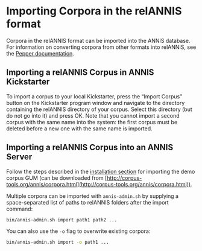 # Importing Corpora in the relANNIS format

Corpora in the relANNIS format can be imported into the ANNIS database. For
information on converting corpora from other formats into relANNIS, see the
[Pepper documentation](http://corpus-tools.org/pepper/userGuide.html).

## Importing a relANNIS Corpus in ANNIS Kickstarter
To import a corpus to your local Kickstarter, press the “Import Corpus” button on the
Kickstarter program window and navigate to the directory containing the relANNIS
directory of your corpus. Select this directory (but do not go into it) and press OK.
Note that you cannot import a second corpus with the same name into the system: the
first corpus must be deleted before a new one with the same name is imported.


## Importing a relANNIS Corpus into an ANNIS Server
Follow the steps described in the [installation section](installation-server.md) for importing the demo corpus GUM 
(can be downloaded from [http://corpus-tools.org/annis/corpora.html](http://corpus-tools.org/annis/corpora.html)).

Multiple corpora can be imported with `annis-admin.sh` by supplying a space-separated
list of paths to relANNIS folders after the import command:
~~~bash
bin/annis-admin.sh import path1 path2 ...
~~~

You can also use the `-o` flag to overwrite existing corpora:
~~~bash
bin/annis-admin.sh import -o path1 ...
~~~
